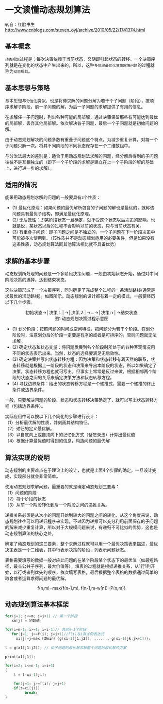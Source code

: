 # 一文读懂动态规划算法

转自：红脸书生
http://www.cnblogs.com/steven_oyj/archive/2010/05/22/1741374.html

## 基本概念   
`动态规划`过程是：每次决策依赖于当前状态，又随即引起状态的转移。一个决策序列就是在变化的状态中产生出来的，所以，这种`多阶段最优化决策解决问题`的过程就称为`动态规划`。

## 基本思想与策略

基本思想与`分治法`类似，也是将待求解的问题分解为若干个子问题（阶段），按顺序求解子阶段，前一子问题的解，为后一子问题的求解提供了有用的信息。         

在求解任一子问题时，列出各种可能的局部解，通过决策保留那些有可能达到最优的局部解，丢弃其他局部解。依次解决各子问题，最后一个子问题就是初始问题的解。    

由于动态规划解决的问题多数有重叠子问题这个特点，为减少重复计算，对每一个子问题只解一次，将其不同阶段的不同状态保存在一个二维数组中。        

与分治法最大的差别是：适合于用动态规划法求解的问题，经分解后得到的子问题往往不是互相独立的（即下一个子阶段的求解是建立在上一个子阶段的解的基础上，进行进一步的求解）。          

## 适用的情况

能采用动态规划求解的问题的一般要具有`3`个性质：        

- (1) 最优化原理：如果问题的最优解所包含的子问题的解也是最优的，就称该问题具有最优子结构，即满足最优化原理。           
- (2) 无后效性：即某阶段状态一旦确定，就不受这个状态以后决策的影响。也就是说，某状态以后的过程不会影响以前的状态，只与当前状态有关。         
- (3) 有重叠子问题：即子问题之间是不独立的，一个子问题在下一阶段决策中可能被多次使用到。（该性质并不是动态规划适用的必要条件，但是如果没有这条性质，动态规划算法同其他算法相比就不具备优势）       

## 求解的基本步骤

动态规划所处理的问题是一个多阶段决策问题，一般由初始状态开始，通过对中间阶段决策的选择，达到结束状态。

这些决策形成了一个决策序列，同时确定了完成整个过程的一条活动路线(通常是求最优的活动路线)。如图所示。动态规划的设计都有着一定的模式，一般要经历以下几个步骤。

<div align = center>初始状态→│决策１│→│决策２│→…→│决策ｎ│→结束状态</div>

<div align = center>图1 动态规划决策过程示意图</div>

- (1) 划分阶段：按照问题的时间或空间特征，把问题分为若干个阶段。在划分阶段时，注意划分后的阶段一定要是有序的或者是可排序的，否则问题就无法求解。        
- (2) 确定状态和状态变量：将问题发展到各个阶段时所处于的各种客观情况用不同的状态表示出来。当然，状态的选择要满足无后效性。           
- (3) 确定决策并写出状态转移方程：因为决策和状态转移有着天然的联系，状态转移就是根据上一阶段的状态和决策来导出本阶段的状态。所以如果确定了决策，状态转移方程也就可写出。但事实上常常是反过来做，根据相邻两个阶段的状态之间的关系来确定决策方法和状态转移方程。          
- (4) 寻找边界条件：给出的状态转移方程是一个递推式，需要一个递推的终止条件或边界条件。      
     
一般，只要解决问题的阶段、状态和状态转移决策确定了，就可以写出状态转移方程（包括边界条件）。

实际应用中可以按以下几个简化的步骤进行设计：      
（1）分析最优解的性质，并刻画其结构特征。    
（2）递归的定义最优解。    
（3）以自底向上或自顶向下的记忆化方式（备忘录法）计算出最优值    
（4）根据计算最优值时得到的信息，构造问题的最优解    

## 算法实现的说明

动态规划的主要难点在于理论上的设计，也就是上面4个步骤的确定，一旦设计完成，实现部分就会非常简单。          

使用动态规划求解问题，最重要的就是确定动态规划三要素：      
（1）问题的阶段          
（2）每个阶段的状态         
（3）从前一个阶段转化到后一个阶段之间的递推关系。           

递推关系必须是从次小的问题开始到较大的问题之间的转化，从这个角度来说，动态规划往往可以用递归程序来实现，不过因为递推可以充分利用前面保存的子问题的解来减少重复计算，所以对于大规模问题来说，有递归不可比拟的优势，这也是动态规划算法的核心之处。       

确定了动态规划的这三要素，整个求解过程就可以用一个最优决策表来描述，最优决策表是一个二维表，其中行表示决策的阶段，列表示问题状态。             

表格需要填写的数据一般对应此问题的在某个阶段某个状态下的最优值（如最短路径，最长公共子序列，最大价值等），填表的过程就是根据递推关系，从1行1列开始，以行或者列优先的顺序，依次填写表格，最后根据整个表格的数据通过简单的取舍或者运算求得问题的最优解。           

<div align="center">f(n,m)=max{f(n-1,m), f(n-1,m-w[n])+P(n,m)}</div>

## 动态规划算法基本框架  
```cpp
for(j=1; j<=m; j=j+1) // 第一个阶段
   xn[j] = 初始值;
 
for(i=n-1; i>=1; i=i-1)// 其他n-1个阶段
   for(j=1; j>=f(i); j=j+1)//f(i)与i有关的表达式
     xi[j]=j=max（或min）{g(xi-1[j1:j2]), ......, g(xi-1[jk:jk+1])};
 
t = g(x1[j1:j2]); // 由子问题的最优解求解整个问题的最优解的方案
 
print(x1[j1]);
 
for(i=2; i<=n-1; i=i+1）
{  
	t = t-xi-1[ji];

	for(j=1; j>=f(i); j=j+1)
	if(t=xi[ji])
	     break;
}
```
